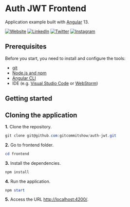 # Auth JWT Frontend


Application example built with [Angular](https://angular.io/) 13.

[![Website](https://shields.braskam.com/v1/shields?name=website&format=rectangle&size=small&radius=5)](https://rodrigo.kamada.com.br)
[![LinkedIn](https://shields.braskam.com/v1/shields?name=linkedin&format=rectangle&size=small&radius=5)](https://www.linkedin.com/in/rodrigokamada)
[![Twitter](https://shields.braskam.com/v1/shields?name=twitter&format=rectangle&size=small&radius=5&socialAccount=rodrigokamada)](https://twitter.com/rodrigokamada)
[![Instagram](https://shields.braskam.com/v1/shields?name=instagram&format=rectangle&size=small&radius=5)](https://www.instagram.com/rodrigokamada/)



## Prerequisites


Before you start, you need to install and configure the tools:

* [git](https://git-scm.com/)
* [Node.js and npm](https://nodejs.org/)
* [Angular CLI](https://angular.io/cli)
* IDE (e.g. [Visual Studio Code](https://code.visualstudio.com/) or [WebStorm](https://www.jetbrains.com/webstorm/))



## Getting started



## Cloning the application


**1.** Clone the repository.

```powershell
git clone git@github.com:gitcommitshow/auth-jwt.git
```

**2.** Go to frontend folder.

```powershell
cd frontend
```

**3.** Install the dependencies.

```powershell
npm install
```

**4.** Run the application.

```powershell
npm start
```

**5.** Access the URL [http://localhost:4200/](http://localhost:4200/).
